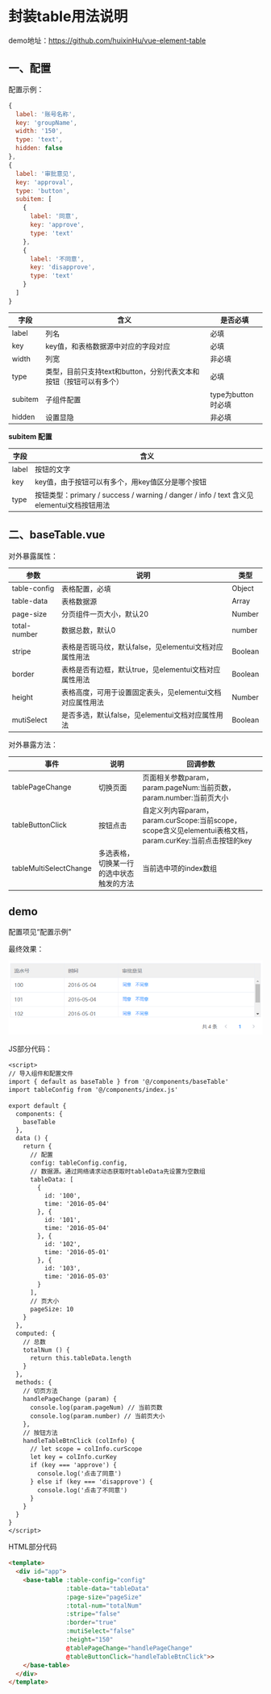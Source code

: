 # 封装table用法说明

demo地址：https://github.com/huixinHu/vue-element-table

## 一、配置

配置示例：

```javascript
{
  label: '账号名称',
  key: 'groupName',
  width: '150',
  type: 'text',
  hidden: false
},
{
  label: '审批意见',
  key: 'approval',
  type: 'button',
  subitem: [
    {
      label: '同意',
      key: 'approve',
      type: 'text'
    },
    {
      label: '不同意',
      key: 'disapprove',
      type: 'text'
    }
  ]
}
```

| 字段 | 含义 | 是否必填 |
| - | - | - |
| label | 列名 | 必填 |
| key | key值，和表格数据源中对应的字段对应 | 必填 |
| width | 列宽 | 非必填 |
| type | 类型，目前只支持text和button，分别代表文本和按钮（按钮可以有多个） | 必填 |
| subitem | 子组件配置 | type为button时必填 |
| hidden | 设置显隐 | 非必填 |

**subitem 配置**

| 字段 | 含义 | 
| - | - | 
| label | 按钮的文字 |
| key | key值，由于按钮可以有多个，用key值区分是哪个按钮 |
| type | 按钮类型：primary / success / warning / danger / info / text 含义见elementui文档按钮用法 |

## 二、baseTable.vue

对外暴露属性：

| 参数 | 说明 | 类型|
| - | - | - |
| table-config | 表格配置，必填 | Object |
| table-data | 表格数据源 | Array |
| page-size | 分页组件一页大小，默认20 | Number |
| total-number | 数据总数，默认0 | number |
| stripe | 表格是否斑马纹，默认false，见elementui文档对应属性用法 | Boolean |
| border | 表格是否有边框，默认true，见elementui文档对应属性用法 | Boolean |
| height | 表格高度，可用于设置固定表头，见elementui文档对应属性用法 | Number |
| mutiSelect | 是否多选，默认false，见elementui文档对应属性用法 | Boolean |

对外暴露方法：

| 事件 | 说明 | 回调参数 |
| - | - | - |
| tablePageChange | 切换页面 | 页面相关参数param，param.pageNum:当前页数， param.number:当前页大小 |
| tableButtonClick | 按钮点击 | 自定义列内容param，param.curScope:当前scope，scope含义见elementui表格文档，param.curKey:当前点击按钮的key |
| tableMultiSelectChange | 多选表格，切换某一行的选中状态触发的方法 | 当前选中项的index数组 |

## demo

配置项见“配置示例”

最终效果：

![](./image/tabledemo.PNG)


JS部分代码：

```
<script>
// 导入组件和配置文件
import { default as baseTable } from '@/components/baseTable'
import tableConfig from '@/components/index.js'

export default {
  components: {
    baseTable
  },
  data () {
    return {
      // 配置
      config: tableConfig.config,
      // 数据源。通过网络请求动态获取时tableData先设置为空数组
      tableData: [
        {
          id: '100',
          time: '2016-05-04'
        }, {
          id: '101',
          time: '2016-05-04'
        }, {
          id: '102',
          time: '2016-05-01'
        }, {
          id: '103',
          time: '2016-05-03'
        }
      ],
      // 页大小
      pageSize: 10
    }
  },
  computed: {
    // 总数
    totalNum () {
      return this.tableData.length
    }
  },
  methods: {
    // 切页方法
    handlePageChange (param) {
      console.log(param.pageNum) // 当前页数
      console.log(param.number) // 当前页大小
    },
    // 按钮方法
    handleTableBtnClick (colInfo) {
      // let scope = colInfo.curScope
      let key = colInfo.curKey
      if (key === 'approve') {
        console.log('点击了同意')
      } else if (key === 'disapprove') {
        console.log('点击了不同意')
      }
    }
  }
}
</script>
```

HTML部分代码

```html
<template>
  <div id="app">
    <base-table :table-config="config"
                :table-data="tableData"
                :page-size="pageSize"
                :total-num="totalNum"
                :stripe="false"
                :border="true"
                :mutiSelect="false"
                :height="150"
                @tablePageChange="handlePageChange"
                @tableButtonClick="handleTableBtnClick">>
    </base-table>
  </div>
</template>
```



